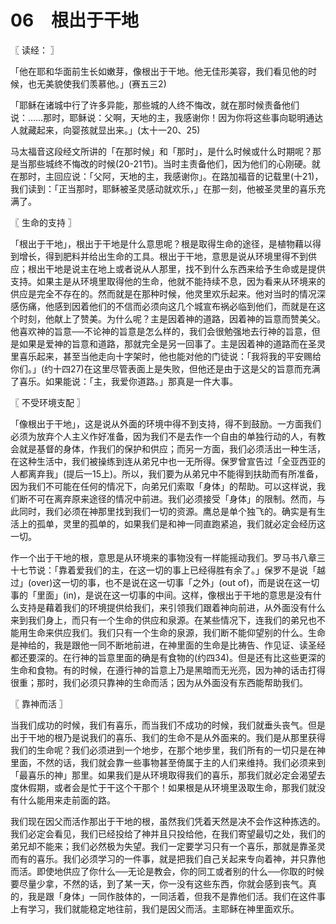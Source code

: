 # 06　根出于干地



〖 读经： 〗

「他在耶和华面前生长如嫩芽，像根出于干地。他无佳形美容，我们看见他的时候，也无美貌使我们羡慕他。」(赛五三2)

「耶稣在诸城中行了许多异能，那些城的人终不悔改，就在那时候责备他们说：……那时，耶稣说：父啊，天地的主，我感谢你！因为你将这些事向聪明通达人就藏起来，向婴孩就显出来。」(太十一20、25)

马太福音这段经文所讲的「在那时候」和「那时」，是什么时候或什么时期呢？那是当那些城终不悔改的时候(20-21节)。当时主责备他们，因为他们的心刚硬。就在那时，主回应说：「父阿，天地的主，我感谢你」。在路加福音的记载里(十21)，我们读到：「正当那时，耶稣被圣灵感动就欢乐，」在那一刻，他被圣灵里的喜乐充满了。



〖 生命的支持 〗

「根出于干地」，根出于干地是什么意思呢？根是取得生命的途径，是植物藉以得到增长，得到肥料并给出生命的工具。根出于干地，意思是说从环境里得不到供应；根出干地是说主在地上或者说从人那里，找不到什么东西来给予生命或是提供支持。如果主是从环境里取得他的生命，他就不能持续不息，因为看来从环境来的供应是完全不存在的。然而就是在那种时候，他灵里欢乐起来。他对当时的情况深感伤痛，他感到因着他们的不信而必须向这几个城宣布祸必临到他们，而就是在这个时刻，他献上了赞美。为什么呢？主是因着神的道路，因着神的旨意而赞美父。他喜欢神的旨意──不论神的旨意是怎么样的，我们会很勉强地去行神的旨意，但是如果是爱神的旨意和道路，那就完全是另一回事了。主是因着神的道路而在圣灵里喜乐起来，甚至当他走向十字架时，他也能对他的门徒说：「我将我的平安赐给你们。」(约十四27)在这里尽管表面上是失败，但他还是由于这是父的旨意而充满了喜乐。如果能说：「主，我爱你道路。」那真是一件大事。



〖 不受环境支配 〗

「像根出于干地」，这是说从外面的环境中得不到支持，得不到鼓励。一方面我们必须为放弃个人主义作好准备，因为我们不是去作一个自由的单独行动的人，有教会就是基督的身体，作我们的保护和供应；而另一方面，我们必须活出一种生活，在这种生活中，我们被操练到连从弟兄中也一无所得。保罗曾宣告过「全亚西亚的人都离弃我」(提后一15上)。所以，我们要为从弟兄中不能得到扶助而有所准备，因为我们不可能在任何的情况下，向弟兄们索取「身体」的帮助。可以这样说，我们断不可在离弃原来途径的情况中前进。我们必须接受「身体」的限制。然而，与此同时，我们必须在神那里找到我们一切的资源。鹰总是单个独飞的。确实是有生活上的孤单，灵里的孤单的，如果我们是和神一同直跑紧追，我们就必定会经历这一切。

作一个出于干地的根，意思是从环境来的事物没有一样能摇动我们。罗马书八章三十七节说：「靠着爱我们的主，在这一切的事上已经得胜有余了。」保罗不是说「越过」(over)这一切的事，也不是说在这一切事「之外」(out of)，而是说在这一切事的「里面」(in)，是说在这一切事的中间。这样，像根出于干地的意思是没有什么支持是藉着我们的环境提供给我们，来引领我们跟着神向前进，从外面没有什么来到我们身上，而只有一个生命的供应和泉源。在某些情况下，连我们的弟兄也不能用生命来供应我们。我们只有一个生命的泉源，我们断不能仰望别的什么。生命是神给的，我是跟他一同不断地前进，在神里面的生命是比祷告、作见证、读圣经都还要深的。在行神的旨意里面的确是有食物的(约四34)。但是还有比这些更深的生命和食物。有的时候，在遵行神的旨意上乃是黑暗而无光亮，因为神的话击打得很重；那时，我们必须只靠神的生命而活；因为从外面没有东西能帮助我们。



〖 靠神而活 〗

当我们成功的时候，我们有喜乐，而当我们不成功的时候，我们就垂头丧气。但是出于干地的根乃是说我们的喜乐、我们的生命不是从外面来的。我们是从那里获得我们的生命呢？我们必须进到一个地步，在那个地步里，我们所有的一切只是在神里面，不然的话，我们就会靠一些事物甚至倚属于主的人们来维持。我们必须来到「最喜乐的神」那里。如果我们是从环境取得我们的喜乐，那我们就必定会渴望去度休假期，或者会是忙于干这个干那个！如果根是从环境里汲取生命，那我们就没有什么能用来走前面的路。

我们现在因父而活作那出于干地的根，虽然我们凭着天然是决不会作这种拣选的。我们必定会看见，我们已经投给了神并且只投给他，在我们寄望最切之处，我们的弟兄却不能来；我们必然极为失望。我们一定要学习只有一个喜乐，那就是靠圣灵而有的喜乐。我们必须学习的一件事，就是把我们自己关起来专向着神，并只靠他而活。即使地供应了你什么──无论是教会，你的同工或者别的什么──你取的时候要尽量少拿，不然的话，到了某一天，你一没有这些东西，你就会感到丧气。真的，我是跟「身体」一同作肢体的，一同活着，但我不是靠他们活。我们在这件事上有学习，我们就能稳定地往前，我们是因父而活。主耶稣在神里面欢乐。

